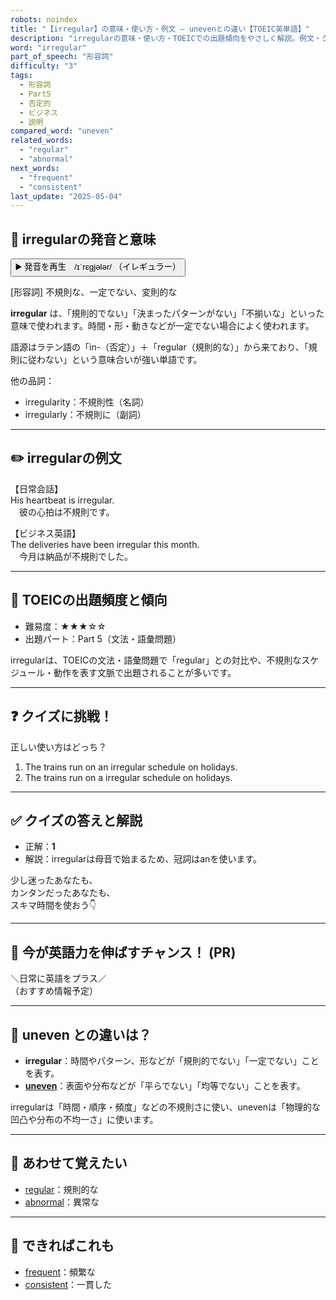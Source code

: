 ```yaml
---
robots: noindex
title: "【irregular】の意味・使い方・例文 ― unevenとの違い【TOEIC英単語】"
description: "irregularの意味・使い方・TOEICでの出題傾向をやさしく解説。例文・クイズ付きでunevenとの違いもわかりやすく学べます。"
word: "irregular"
part_of_speech: "形容詞"
difficulty: "3"
tags:
  - 形容詞
  - Part5
  - 否定的
  - ビジネス
  - 説明
compared_word: "uneven"
related_words:
  - "regular"
  - "abnormal"
next_words:
  - "frequent"
  - "consistent"
last_update: "2025-05-04"
---
```


## 🔰 irregularの発音と意味

<button class="play-audio" onclick="playTTS('irregular')">
  <span class="play-audio-main">
    ▶️ 発音を再生　/ɪˈrɛɡjələr/
  </span>
  <span class="play-audio-sub">
    （イレギュラー）
  </span>
</button>

[形容詞] 不規則な、一定でない、変則的な

**irregular** は、「規則的でない」「決まったパターンがない」「不揃いな」といった意味で使われます。時間・形・動きなどが一定でない場合によく使われます。

語源はラテン語の「in-（否定）」＋「regular（規則的な）」から来ており、「規則に従わない」という意味合いが強い単語です。

他の品詞：  
- irregularity：不規則性（名詞）
- irregularly：不規則に（副詞）

---

## ✏️ irregularの例文

【日常会話】  
His heartbeat is irregular.  
　彼の心拍は不規則です。

【ビジネス英語】  
The deliveries have been irregular this month.  
　今月は納品が不規則でした。

---

## 🎯 TOEICの出題頻度と傾向

- 難易度：★★★☆☆
- 出題パート：Part 5（文法・語彙問題）

irregularは、TOEICの文法・語彙問題で「regular」との対比や、不規則なスケジュール・動作を表す文脈で出題されることが多いです。

---

## ❓ クイズに挑戦！

正しい使い方はどっち？

1. The trains run on an irregular schedule on holidays.  
2. The trains run on a irregular schedule on holidays.

---

## ✅ クイズの答えと解説

- 正解：**1**
- 解説：irregularは母音で始まるため、冠詞はanを使います。

少し迷ったあなたも、  
カンタンだったあなたも、  
スキマ時間を使おう👇️

---

## 🚀 今が英語力を伸ばすチャンス！ (PR)

<div class="info-center">
＼日常に英語をプラス／<br>  
（おすすめ情報予定）
</div>

---

## 🤔  uneven との違いは？

- **irregular**：時間やパターン、形などが「規則的でない」「一定でない」ことを表す。
- **[uneven](/word/uneven)**：表面や分布などが「平らでない」「均等でない」ことを表す。

irregularは「時間・順序・頻度」などの不規則さに使い、unevenは「物理的な凹凸や分布の不均一さ」に使います。

---

## 🧩 あわせて覚えたい

- [regular](/word/regular)：規則的な
- [abnormal](/word/abnormal)：異常な

---

## 📖 できればこれも

- [frequent](/word/frequent)：頻繁な
- [consistent](/word/consistent)：一貫した

<!-- cvid: aid17_bid23 -->
